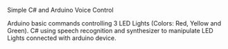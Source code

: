 Simple C# and Arduino Voice Control 

Arduino basic commands controlling 3 LED Lights (Colors: Red, Yellow and Green).
C# using speech recognition and synthesizer to manipulate LED Lights connected with arduino device.
